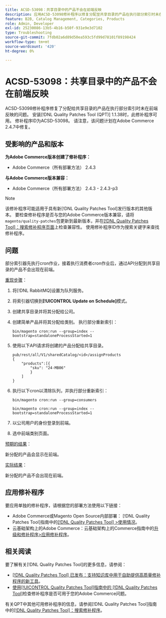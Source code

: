 ```yaml
---
title: ACSD-53098：共享目录中的产品不会在前端反映
description: 应用ACSD-53098修补程序以修复分配至共享目录的产品在执行部分索引时未在前端反映的Adobe Commerce问题。
feature: B2B, Catalog Management, Categories, Products
role: Admin, Developer
exl-id: 25230086-13b5-4b16-b50f-931e9e3d7102
type: Troubleshooting
source-git-commit: 7fdb02a6d89d50ea593c5fd99d78101f89198424
workflow-type: tm+mt
source-wordcount: '420'
ht-degree: 0%

---
```


# ACSD-53098：共享目录中的产品不会在前端反映

ACSD-53098修补程序修复了分配给共享目录的产品在执行部分索引时未在前端反映的问题。 安装[!DNL Quality Patches Tool (QPT)] 1.1.38时，此修补程序可用。 修补程序ID为ACSD-53098。 请注意，该问题计划在Adobe Commerce 2.4.7中修复。

## 受影响的产品和版本

**为Adobe Commerce版本创建了修补程序：**

* Adobe Commerce（所有部署方法） 2.4.3

**与Adobe Commerce版本兼容：**

* Adobe Commerce（所有部署方法） 2.4.3 - 2.4.3-p3

>[!NOTE]
>
>该修补程序可能适用于具有新[!DNL Quality Patches Tool]发行版本的其他版本。 要检查修补程序是否与您的Adobe Commerce版本兼容，请将`magento/quality-patches`包更新到最新版本，并在[[!DNL Quality Patches Tool]：搜索修补程序页面](https://experienceleague.adobe.com/tools/commerce-quality-patches/index.html?lang=zh-Hans)上检查兼容性。 使用修补程序ID作为搜索关键字来查找修补程序。

## 问题

部分索引器先执行cron作业，接着执行消费者cron作业后，通过API分配到共享目录的产品不会出现在前端。

<u>重现步骤</u>：

1. 将[!DNL RabbitMQ]设置为队列服务。
1. 将索引器切换到&#x200B;**[!UICONTROL Update on Schedule]**&#x200B;模式。
1. 创建共享目录并将其分配给公司。
1. 创建简单产品并将其分配给类别。 执行部分重新索引：

   `bin/magento cron:run --group=index --bootstrap=standaloneProcessStarted=1`

1. 使用以下API请求将创建的产品分配给共享目录。

   ```
   pub/rest/all/V1/sharedCatalog/<id>/assignProducts
   {
       "products":[{
           "sku": "24-MB06"
           }
       ]
   }
   ```

1. 执行以下cron以清除队列，并执行部分重新索引：

   `bin/magento cron:run --group=consumers`

   `bin/magento cron:run --group=index --bootstrap=standaloneProcessStarted=1`

1. 以公司用户的身份登录到前端。
1. 选中前端类别页面。

<u>预期的结果</u>：

新分配的产品会显示在前端。

<u>实际结果</u>：

新分配的产品不会出现在前端。

## 应用修补程序

要应用单独的修补程序，请根据您的部署方法使用以下链接：

* Adobe Commerce或Magento Open Source内部部署： [!DNL Quality Patches Tool]指南中的[[!DNL Quality Patches Tool] >使用情况](/help/tools/quality-patches-tool/usage.md)。
* 云基础架构上的Adobe Commerce：云基础架构上的Commerce指南中的[升级和修补程序>应用修补程序](https://experienceleague.adobe.com/docs/commerce-cloud-service/user-guide/develop/upgrade/apply-patches.html?lang=zh-Hans)。

## 相关阅读

要了解有关[!DNL Quality Patches Tool]的更多信息，请参阅：

* [[!DNL Quality Patches Tool] 已发布：支持知识库中用于自助提供高质量修补程序的新工具](https://experienceleague.adobe.com/zh-hans/docs/commerce-operations/tools/quality-patches-tool/quality-patches-tool-to-self-serve-quality-patches)。
* [使用[!UICONTROL Quality Patches Tool]指南中的 [!DNL Quality Patches Tool]](/help/tools/quality-patches-tool/patches-available-in-qpt/check-patch-for-magento-issue-with-magento-quality-patches.md)检查修补程序是否可用于您的Adobe Commerce问题。


有关QPT中其他可用修补程序的信息，请参阅[!DNL Quality Patches Tool]指南中的[[!DNL Quality Patches Tool]：搜索修补程序](https://experienceleague.adobe.com/tools/commerce-quality-patches/index.html?lang=zh-Hans)。
